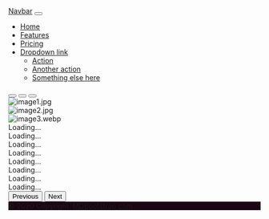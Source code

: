 <!DOCTYPE HTML>
<html>
<head>
<title>bootstrap</title>
<link href="https://cdn.jsdelivr.net/npm/bootstrap@5.0.2/dist/css/bootstrap.min.css" rel="stylesheet" integrity="sha384-EVSTQN3/azprG1Anm3QDgpJLIm9Nao0Yz1ztcQTwFspd3yD65VohhpuuCOmLASjC" crossorigin="anonymous">
<script src="https://cdn.jsdelivr.net/npm/bootstrap@5.0.2/dist/js/bootstrap.bundle.min.js" integrity="sha384-MrcW6ZMFYlzcLA8Nl+NtUVF0sA7MsXsP1UyJoMp4YLEuNSfAP+JcXn/tWtIaxVXM" crossorigin="anonymous"></script>
</head>
<body><nav class="navbar navbar-expand-lg navbar-light bg-light">
  <div class="container-fluid">
    <a class="navbar-brand" href="#">Navbar</a>
    <button class="navbar-toggler" type="button" data-bs-toggle="collapse" data-bs-target="#navbarNavDropdown" aria-controls="navbarNavDropdown" aria-expanded="false" aria-label="Toggle navigation">
      <span class="navbar-toggler-icon"></span>
    </button>
    <div class="collapse navbar-collapse" id="navbarNavDropdown">
      <ul class="navbar-nav">
        <li class="nav-item">
          <a class="nav-link active" aria-current="page" href="#">Home</a>
        </li>
        <li class="nav-item">
          <a class="nav-link" href="#">Features</a>
        </li>
        <li class="nav-item">
          <a class="nav-link" href="#">Pricing</a>
        </li>
        <li class="nav-item dropdown">
          <a class="nav-link dropdown-toggle" href="#" id="navbarDropdownMenuLink" role="button" data-bs-toggle="dropdown" aria-expanded="false">
            Dropdown link
          </a>
          <ul class="dropdown-menu" aria-labelledby="navbarDropdownMenuLink">
            <li><a class="dropdown-item" href="#">Action</a></li>
            <li><a class="dropdown-item" href="#">Another action</a></li>
            <li><a class="dropdown-item" href="#">Something else here</a></li>
          </ul>
        </li>
      </ul>
    </div>
  </div>
</nav>
<div id="carouselExampleIndicators" class="carousel slide" data-bs-ride="carousel">
  <div class="carousel-indicators">
    <button type="button" data-bs-target="#carouselExampleIndicators" data-bs-slide-to="0" class="active" aria-current="true" aria-label="Slide 1"></button>
    <button type="button" data-bs-target="#carouselExampleIndicators" data-bs-slide-to="1" aria-label="Slide 2"></button>
    <button type="button" data-bs-target="#carouselExampleIndicators" data-bs-slide-to="2" aria-label="Slide 3"></button>
  </div>
  <div class="carousel-inner">
    <div class="carousel-item active">
      <img src="https://www.autoguide.com/blog/wp-content/uploads/2022/12/Rolls-Royce-Phantom.jpg" class="d-block w-100" alt="image1.jpg">
    </div>
    <div class="carousel-item">
      <img src="https://media.gq-magazine.co.uk/photos/5ed0d86f3939aa76e28cf82e/master/pass/20200529-Jaguar-02.jpg" class="d-block w-100" alt="image2.jpg">
    </div>
    <div class="carousel-item">
      <img src="https://www.drivespark.com/images/2023-04/2023-mercedes-benz-e-class_168257021030.jpg" class="d-block w-100" alt="image3.webp">
    </div>
<div class="spinner-border text-primary" role="status">
  <span class="visually-hidden">Loading...</span>
</div>
<div class="spinner-border text-secondary" role="status">
  <span class="visually-hidden">Loading...</span>
</div>
<div class="spinner-border text-success" role="status">
  <span class="visually-hidden">Loading...</span>
</div>
<div class="spinner-border text-danger" role="status">
  <span class="visually-hidden">Loading...</span>
</div>
<div class="spinner-border text-warning" role="status">
  <span class="visually-hidden">Loading...</span>
</div>
<div class="spinner-border text-info" role="status">
  <span class="visually-hidden">Loading...</span>
</div>
<div class="spinner-border text-light" role="status">
  <span class="visually-hidden">Loading...</span>
</div>
<div class="spinner-border text-dark" role="status">
  <span class="visually-hidden">Loading...</span>
</div>
</div>
  </div>
  </div>
  <button class="carousel-control-prev" type="button" data-bs-target="#carouselExampleIndicators" data-bs-slide="prev">
    <span class="carousel-control-prev-icon" aria-hidden="true"></span>
    <span class="visually-hidden">Previous</span>
  </button>
  <button class="carousel-control-next" type="button" data-bs-target="#carouselExampleIndicators" data-bs-slide="next">
    <span class="carousel-control-next-icon" aria-hidden="true"></span>
    <span class="visually-hidden">Next</span>
  </button>
</div>
<footer class="text-center text-white fixed-bottom" style="background-color: #21081a;">
  <!-- Grid container -->
  <div class="container p-4"></div>
  <!-- Grid container -->

  <!-- Copyright -->
  <div class="text-center p-3" style="background-color: rgba(0, 0, 0, 0.2);">
    © 2020 Copyright:
    <a class="text-white" href="https://mdbootstrap.com/">MDBootstrap.com</a>
  </div>
  <!-- Copyright -->
</footer>
